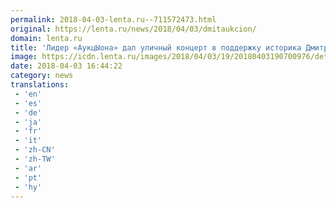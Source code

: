 ```yaml
---
permalink: 2018-04-03-lenta.ru--711572473.html
original: https://lenta.ru/news/2018/04/03/dmitaukcion/
domain: lenta.ru
title: 'Лидер «АукцЫона» дал уличный концерт в поддержку историка Дмитриева'
image: https://icdn.lenta.ru/images/2018/04/03/19/20180403190700976/detail_581ad317110973222d8712c391a5ff6d.jpg
date: 2018-04-03 16:44:22
category: news
translations: 
 - 'en'
 - 'es'
 - 'de'
 - 'ja'
 - 'fr'
 - 'it'
 - 'zh-CN'
 - 'zh-TW'
 - 'ar'
 - 'pt'
 - 'hy'
---
```


